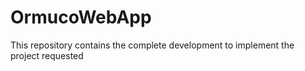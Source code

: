 # OrmucoWebApp
 This repository contains the complete development to implement the project requested
